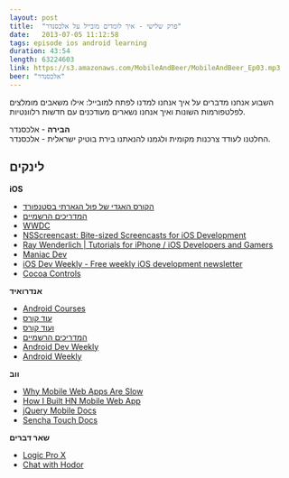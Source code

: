 ```yaml
---
layout: post
title:  "פרק שלישי - איך לומדים מובייל על אלכסנדר"
date:   2013-07-05 11:12:58
tags: episode ios android learning
duration: 43:54
length: 63224603
link: https://s3.amazonaws.com/MobileAndBeer/MobileAndBeer_Ep03.mp3
beer: "אלכסנדר"
---
```


השבוע אנחנו מדברים על איך אנחנו למדנו לפתח למובייל: אילו משאבים מומלצים לפלטפורמות השונות ואיך אנחנו נשארים מעודכנים עם חדשות רלוונטיות.

**הבירה** - אלכסנדר  
החלטנו לעודד צרכנות מקומית ולגמנו להנאתנו בירת בוטיק ישראלית - אלכסנדר.

## לינקים

**iOS**

* [הקורס האגדי של פול הגארתי בסטנפורד](https://itunes.apple.com/us/course/coding-together-developing/id593208016)
* [המדריכים הרשמיים](https://developer.apple.com/devcenter/ios/)
* [WWDC](https://developer.apple.com/wwdc/videos/)
* [NSScreencast: Bite-sized Screencasts for iOS Development](http://nsscreencast.com/)
* [Ray Wenderlich | Tutorials for iPhone / iOS Developers and Gamers](http://www.raywenderlich.com/)
* [Maniac Dev](http://maniacdev.com/)
* [iOS Dev Weekly - Free weekly iOS development newsletter](http://iosdevweekly.com/)
* [Cocoa Controls](https://www.cocoacontrols.com/)

**אנדרואיד**  

* [Android Courses](http://developers.google.com/university/courses/mobile)
* [עוד קורס](http://cs76.tv/2011/spring/)
* [ועוד קורס](https://itunes.apple.com/il/podcast/csse490-android-development/id409819366%E2%80%A6)
* [המדריכים הרשמיים](http://developer.android.com/training/index.html)
* [Android Dev Weekly](http://androiddevweekly.com/)
* [Android Weekly](http://androidweekly.net/)

**ווב**

* [Why Mobile Web Apps Are Slow](http://sealedabstract.com/rants/why-mobile-web-apps-are-slow/)
* [How I Built HN Mobile Web App](http://cheeaun.com/blog/2012/03/how-i-built-hacker-news-mobile-web-app)
* [jQuery Mobile Docs](http://view.jquerymobile.com/1.3.2/dist/demos/)
* [Sencha Touch Docs](http://docs.sencha.com/touch)

**שאר דברים**

* [Logic Pro X](http://www.apple.com/logic-pro/)
* [Chat with Hodor](https://play.google.com/store/apps/details?id=app.hodor)
